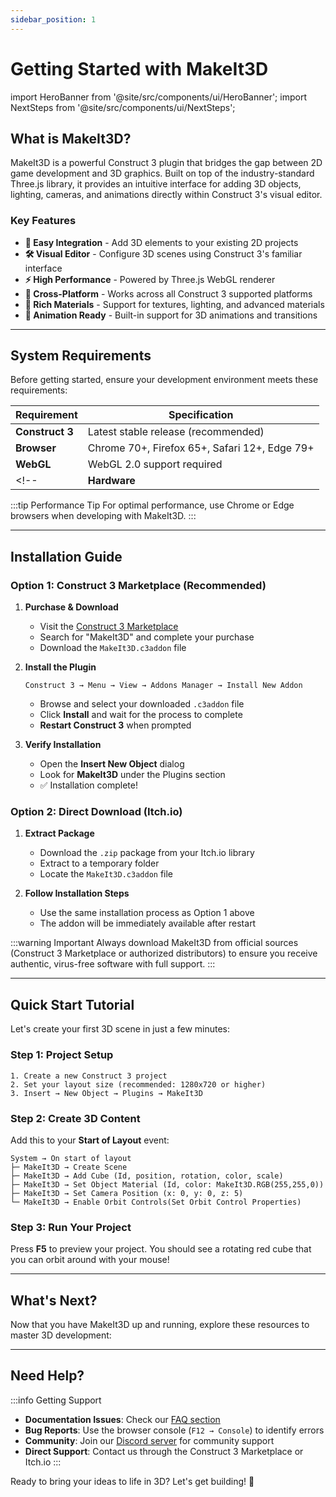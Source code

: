 ```yaml
---
sidebar_position: 1
---
```


# Getting Started with MakeIt3D

import HeroBanner from '@site/src/components/ui/HeroBanner';
import NextSteps from '@site/src/components/ui/NextSteps';

<HeroBanner 
    title="Transform Your Construct 3 Projects with Real 3D Power"
    subtitle="MakeIt3D seamlessly integrates Three.js into Construct 3, enabling you to create stunning 3D experiences without leaving your favorite game development environment."
/>

## What is MakeIt3D?

MakeIt3D is a powerful Construct 3 plugin that bridges the gap between 2D game development and 3D graphics. Built on top of the industry-standard Three.js library, it provides an intuitive interface for adding 3D objects, lighting, cameras, and animations directly within Construct 3's visual editor.

### Key Features

- **🎯 Easy Integration** - Add 3D elements to your existing 2D projects
- **🛠️ Visual Editor** - Configure 3D scenes using Construct 3's familiar interface  
- **⚡ High Performance** - Powered by Three.js WebGL renderer
- **📱 Cross-Platform** - Works across all Construct 3 supported platforms
- **🎨 Rich Materials** - Support for textures, lighting, and advanced materials
- **🔄 Animation Ready** - Built-in support for 3D animations and transitions

---

## System Requirements

Before getting started, ensure your development environment meets these requirements:

| Requirement | Specification |
|-------------|---------------|
| **Construct 3** | Latest stable release (recommended) |
| **Browser** | Chrome 70+, Firefox 65+, Safari 12+, Edge 79+ |
| **WebGL** | WebGL 2.0 support required |
<!-- | **Hardware** | Dedicated graphics card recommended for complex scenes | -->

:::tip Performance Tip
For optimal performance, use Chrome or Edge browsers when developing with MakeIt3D.
:::

---

## Installation Guide

### Option 1: Construct 3 Marketplace (Recommended)

1. **Purchase & Download**
   - Visit the [Construct 3 Marketplace](https://www.construct.net/en/make-games/addons)
   - Search for "MakeIt3D" and complete your purchase
   - Download the `MakeIt3D.c3addon` file

2. **Install the Plugin**
   ```
   Construct 3 → Menu → View → Addons Manager → Install New Addon
   ```
   - Browse and select your downloaded `.c3addon` file
   - Click **Install** and wait for the process to complete
   - **Restart Construct 3** when prompted

3. **Verify Installation**
   - Open the **Insert New Object** dialog
   - Look for **MakeIt3D** under the Plugins section
   - ✅ Installation complete!

### Option 2: Direct Download (Itch.io)

1. **Extract Package**
   - Download the `.zip` package from your Itch.io library
   - Extract to a temporary folder
   - Locate the `MakeIt3D.c3addon` file

2. **Follow Installation Steps**
   - Use the same installation process as Option 1 above
   - The addon will be immediately available after restart

:::warning Important
Always download MakeIt3D from official sources (Construct 3 Marketplace or authorized distributors) to ensure you receive authentic, virus-free software with full support.
:::

---

## Quick Start Tutorial

Let's create your first 3D scene in just a few minutes:

### Step 1: Project Setup
```
1. Create a new Construct 3 project
2. Set your layout size (recommended: 1280x720 or higher)
3. Insert → New Object → Plugins → MakeIt3D
```

<!-- ### Step 2: Add Your First 3D Object
```
1. Select your MakeIt3D object
2. In the Properties panel, set:
   - Scene Width: 800
   - Scene Height: 600
   - Enable Auto-Resize: Yes
``` -->

### Step 2: Create 3D Content
Add this to your **Start of Layout** event:
```
System → On start of layout
├─ MakeIt3D → Create Scene
├─ MakeIt3D → Add Cube (Id, position, rotation, color, scale)
├─ MakeIt3D → Set Object Material (Id, color: MakeIt3D.RGB(255,255,0))
├─ MakeIt3D → Set Camera Position (x: 0, y: 0, z: 5)
└─ MakeIt3D → Enable Orbit Controls(Set Orbit Control Properties)
```

### Step 3: Run Your Project
Press **F5** to preview your project. You should see a rotating red cube that you can orbit around with your mouse!

---

## What's Next?

Now that you have MakeIt3D up and running, explore these resources to master 3D development:

<NextSteps />

---

## Need Help?

:::info Getting Support
- **Documentation Issues**: Check our [FAQ section](./faq)
- **Bug Reports**: Use the browser console (`F12 → Console`) to identify errors
- **Community**: Join our [Discord server](https://discord.gg/your-server) for community support
- **Direct Support**: Contact us through the Construct 3 Marketplace or Itch.io
:::

Ready to bring your ideas to life in 3D? Let's get building! 🚀